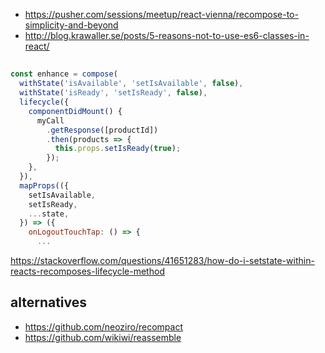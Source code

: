 - https://pusher.com/sessions/meetup/react-vienna/recompose-to-simplicity-and-beyond
- http://blog.krawaller.se/posts/5-reasons-not-to-use-es6-classes-in-react/

##

```javascript
const enhance = compose(
  withState('isAvailable', 'setIsAvailable', false),
  withState('isReady', 'setIsReady', false),
  lifecycle({
    componentDidMount() {
      myCall
        .getResponse([productId])
        .then(products => {
          this.props.setIsReady(true);
        });
    },
  }),
  mapProps(({
    setIsAvailable,
    setIsReady,
    ...state,
  }) => ({
    onLogoutTouchTap: () => {
      ...
```

https://stackoverflow.com/questions/41651283/how-do-i-setstate-within-reacts-recomposes-lifecycle-method

## alternatives

- https://github.com/neoziro/recompact
- https://github.com/wikiwi/reassemble

